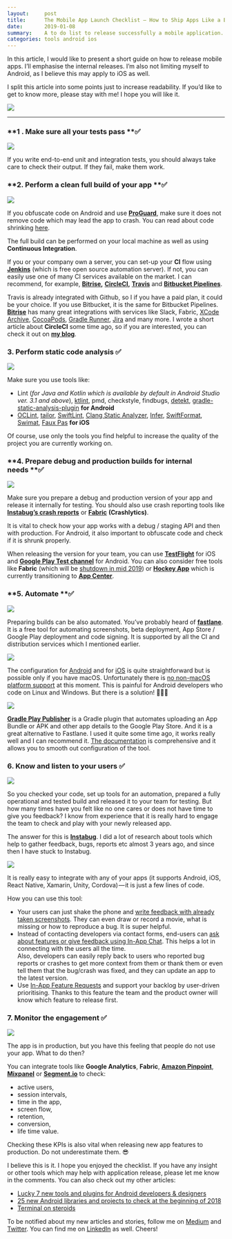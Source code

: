 ```yaml
---
layout:     post
title:      The Mobile App Launch Checklist — How to Ship Apps Like a Boss
date:       2019-01-08
summary:    A to do list to release successfully a mobile application.
categories: tools android ios
---
```


In this article, I would like to present a short guide on how to release mobile apps. I’ll emphasise the internal releases. I’m also not limiting myself to Android, as I believe this may apply to iOS as well.

I split this article into some points just to increase readability. If you’d like to get to know more, please stay with me! I hope you will like it.

![](https://cdn-images-1.medium.com/max/1200/1*19x5Ze6FU-bYSCsvUdzF2Q.png)

*****

### **1 . Make sure all your tests pass **✅

![](https://cdn-images-1.medium.com/max/800/1*qkURfwxYOhs-lXdDWRnZnQ.gif)

If you write end-to-end unit and integration tests, you should always take care to check their output. If they fail, make them work.

### **2\. Perform a clean full build of your app **✅

![](https://cdn-images-1.medium.com/max/800/1*5YsPfpMHyh7ajcYPTNUxYg.png)

If you obfuscate code on Android and use [**ProGuard**](https://stuff.mit.edu/afs/sipb/project/android/sdk/android-sdk-linux/tools/proguard/docs/index.html#manual/introduction.html), make sure it does not remove code which may lead the app to crash. You can read about code shrinking [here](https://developer.android.com/studio/build/shrink-code).

The full build can be performed on your local machine as well as using **Continuous Integration**.

If you or your company own a server, you can set-up your **CI** flow using [**Jenkins**](https://jenkins.io/) (which is free open source automation server). If not, you can easily use one of many CI services available on the market. I can recommend, for example, [**Bitrise**](https://app.bitrise.io/users/sign_up?referrer=6ee27e581bdc8285)**,** [**CircleCI**](https://circleci.com/)**,** [**Travis**](https://travis-ci.org/) and [**Bitbucket Pipelines**](https://bitbucket.org/product/features/pipelines).

Travis is already integrated with Github, so I if you have a paid plan, it could be your choice. If you use Bitbucket, it is the same for Bitbucket Pipelines.  
[**Bitrise**](https://app.bitrise.io/users/sign_up?referrer=6ee27e581bdc8285) has many great integrations with services like Slack, Fabric, [XCode Archive](https://www.bitrise.io/integrations/steps/xcode-archive), [CocoaPods](https://cocoapods.org/), [Gradle Runner](https://www.bitrise.io/integrations/steps/gradle-runner), [Jira](https://pl.atlassian.com/software/jira) and many more. I wrote a short article about **CircleCI** some time ago, so if you are interested, you can check it out on [**my blog**](http://mmbs.github.io/tools/ci/2016/07/31/circleci-for-android-projects/).

### **3\. Perform static code analysis** ✅

![](https://cdn-images-1.medium.com/max/800/1*pSCNQ7yYyeWm8cYKBsdzYw.gif)

Make sure you use tools like:

*   Lint (_for Java and Kotlin which is available by default in Android Studio ver. 3.1 and above_), [ktlint](https://github.com/shyiko/ktlint), pmd, checkstyle, findbugs, [detekt](https://github.com/arturbosch/detekt), [gradle-static-analysis-plugin](https://github.com/novoda/gradle-static-analysis-plugin) **for Android**
*   [OCLint](http://oclint.org/), [tailor](https://github.com/sleekbyte/tailor), [SwiftLint](https://github.com/realm/SwiftLint), [Clang Static Analyzer](http://clang-analyzer.llvm.org/), [Infer](https://fbinfer.com/), [SwiftFormat](https://github.com/nicklockwood/SwiftFormat), [Swimat](https://github.com/Jintin/Swimat), [Faux Pas](http://fauxpasapp.com/) **for iOS**

Of course, use only the tools you find helpful to increase the quality of the project you are currently working on.

### **4\. Prepare debug and production builds for internal needs **✅

![](https://cdn-images-1.medium.com/max/800/1*FYNTrEYtljGySmsNR7LA9g.gif)

Make sure you prepare a debug and production version of your app and release it internally for testing. You should also use crash reporting tools like [**Instabug’s crash reports**](https://instabug.com/crash-reporting) or [**Fabric**](https://get.fabric.io/) **(Crashlytics)**.

It is vital to check how your app works with a debug / staging API and then with production. For Android, it also important to obfuscate code and check if it is shrunk properly.

When releasing the version for your team, you can use [**TestFlight**](https://developer.apple.com/testflight/)  for iOS and [**Google Play Test channel**](https://developer.android.com/distribute/best-practices/launch/test-tracks) for Android. You can also consider free tools like **Fabric** (which will be [shutdown in mid 2019](https://fabric.io/blog/the-future-of-fabric)) or [**Hockey App**](https://hockeyapp.net/#s) which is currently transitioning to [**App Center**](https://appcenter.ms/).

### **5\. Automate **✅

![](https://cdn-images-1.medium.com/max/800/1*sz6ckkZZJ7mJyp-tZEupBw.gif)

Preparing builds can be also automated. You’ve probably heard of [**fastlane**](https://fastlane.tools/). It is a free tool for automating screenshots, beta deployment, App Store / Google Play deployment and code signing. It is supported by all the CI and distribution services which I mentioned earlier.

![](https://cdn-images-1.medium.com/max/800/1*joP5POuU9-9foWxGEDEIdA.png)

The configuration for [Android](https://docs.fastlane.tools/getting-started/android/setup/) and for [iOS](https://docs.fastlane.tools/getting-started/ios/setup/) is quite straightforward but is possible only if you have macOS. Unfortunately there is [no non-macOS platform support](https://github.com/fastlane/fastlane/issues/11687) at this moment. This is painful for Android developers who code on Linux and Windows. But there is a solution! 🎉🎉🎉

![](https://cdn-images-1.medium.com/max/800/1*2ok7Qx-k1gZKJIp2zT7Ufw.png)

[**Gradle Play Publisher**](https://github.com/Triple-T/gradle-play-publisher) is a Gradle plugin that automates uploading an App Bundle or APK and other app details to the Google Play Store. And it is a great alternative to Fastlane. I used it quite some time ago, it works really well and I can recommend it. [The documentation](https://github.com/Triple-T/gradle-play-publisher/blob/master/README.md) is comprehensive and it allows you to smooth out configuration of the tool.

### **6\. Know and listen to your users** ✅

![](https://cdn-images-1.medium.com/max/800/1*7dFF3N2BwzlPz5MHA3_eyA.gif)

So you checked your code, set up tools for an automation, prepared a fully operational and tested build and released it to your team for testing. But how many times have you felt like no one cares or does not have time to give you feedback? I know from experience that it is really hard to engage the team to check and play with your newly released app.

The answer for this is [**Instabug**](https://instabug.com/). I did a lot of research about tools which help to gather feedback, bugs, reports etc almost 3 years ago, and since then I have stuck to Instabug.

![](https://cdn-images-1.medium.com/max/800/1*RSCBNMu8BCqm2bPf_BG_7g.png)

It is really easy to integrate with any of your apps (it supports Android, iOS, React Native, Xamarin, Unity, Cordova) — it is just a few lines of code.

How you can use this tool:

*   Your users can just shake the phone and [write feedback with already taken screenshots](https://instabug.com/bug-reporting). They can even draw or record a movie, what is missing or how to reproduce a bug. It is super helpful.
*   Instead of contacting developers via contact forms, end-users can [ask about features or give feedback using In-App Chat](https://instabug.com/in-app-chat). This helps a lot in connecting with the users all the time.  
    Also, developers can easily reply back to users who reported bug reports or crashes to get more context from them or thank them or even tell them that the bug/crash was fixed, and they can update an app to the latest version.
*   Use [In-App Feature Requests](https://instabug.com/feature-requests) and support your backlog by user-driven prioritising. Thanks to this feature the team and the product owner will know which feature to release first.

### **7\. Monitor the engagement** ✅

![](https://cdn-images-1.medium.com/max/800/1*yhGORg1KKVh4FRDW0TVsBA.gif)

The app is in production, but you have this feeling that people do not use your app. What to do then?

You can integrate tools like **Google Analytics**, **Fabric**, [**Amazon Pinpoint**](https://aws.amazon.com/pinpoint/), [**Mixpanel**](https://mixpanel.com/) or [**Segment.io**](http://segment.io) to check:

*   active users,
*   session intervals,
*   time in the app,
*   screen flow,
*   retention,
*   conversion,
*   life time value.

Checking these KPIs is also vital when releasing new app features to production. Do not underestimate them. 😎

I believe this is it. I hope you enjoyed the checklist. If you have any insight or other tools which may help with application release, please let me know in the comments. You can also check out my other articles:

*   [Lucky 7 new tools and plugins for Android developers & designers](https://proandroiddev.com/lucky-7-new-tools-and-plugins-for-android-developers-designers-1545e5c59f27)
*   [25 new Android libraries and projects to check at the beginning of 2018](https://proandroiddev.com/25-new-android-libraries-and-projects-to-check-at-the-beginning-of-2018-ba3b422bbbb4)
*   [Terminal on steroids](https://medium.com/@mmbialas/terminal-on-steroids-bbf88f3dcbdb)

To be notified about my new articles and stories, follow me on [Medium](https://medium.com/@mmbialas) and [Twitter](https://twitter.com/mmbialas). You can find me on [LinkedIn](https://www.linkedin.com/in/mmbialas) as well. Cheers!